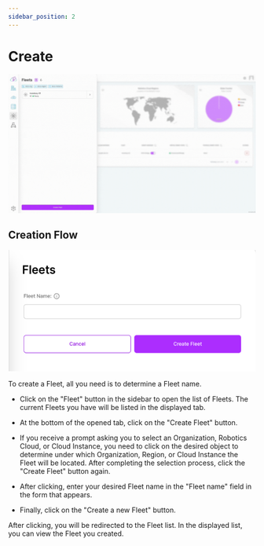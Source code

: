 ```yaml
---
sidebar_position: 2
---
```


# Create

![To create a Fleet, all you need is to determine a fleet name.](./img/create-fleet.gif)

## Creation Flow

![Create Fleet](./img/create-fleet.png)

To create a Fleet, all you need is to determine a Fleet name.

- Click on the "Fleet" button in the sidebar to open the list of Fleets. The current Fleets you have will be listed in the displayed tab.

- At the bottom of the opened tab, click on the "Create Fleet" button.

- If you receive a prompt asking you to select an Organization, Robotics Cloud, or Cloud Instance, you need to click on the desired object to determine under which Organization, Region, or Cloud Instance the Fleet will be located. After completing the selection process, click the "Create Fleet" button again.

- After clicking, enter your desired Fleet name in the "Fleet name" field in the form that appears.

- Finally, click on the "Create a new Fleet" button.

After clicking, you will be redirected to the Fleet list. In the displayed list, you can view the Fleet you created.
